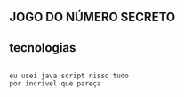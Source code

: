 ## JOGO DO NÚMERO SECRETO

## tecnologias
<div>
  <image src "https://encrypted-tbn0.gstatic.com/images?q=tbn:ANd9GcRpAyjq9qw9I9AC1A0v0LOUVslrdnvBMIdgGw&s">
</div>


~~~~
eu usei java script nisso tudo
por incrivel que pareça
~~~~
